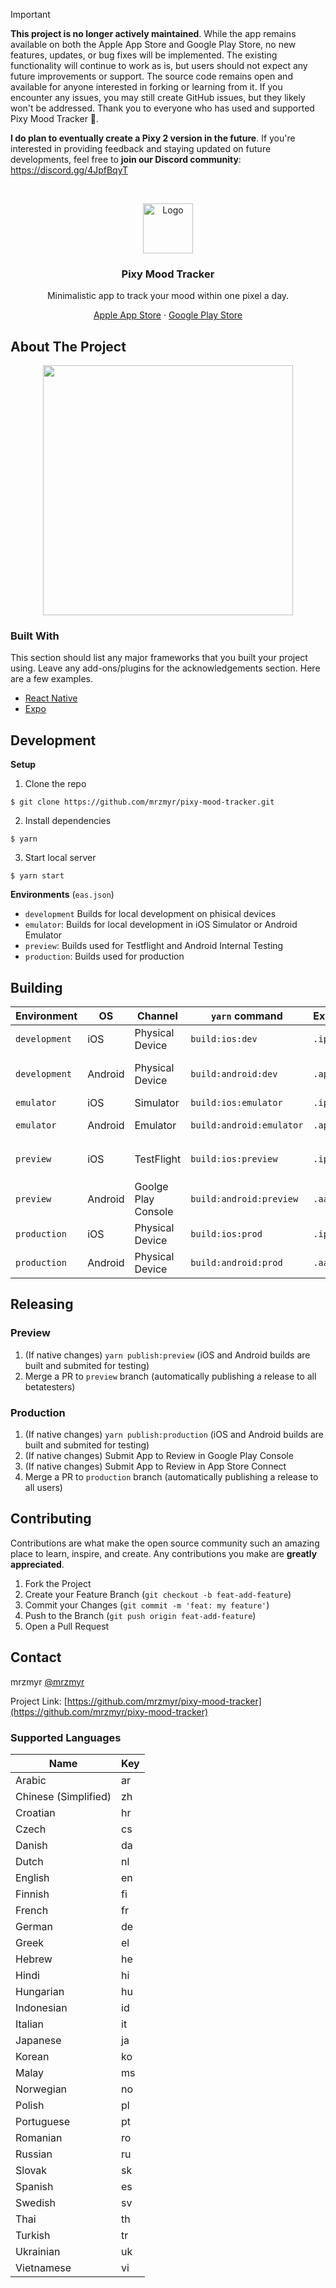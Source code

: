 > [!IMPORTANT]
> **This project is no longer actively maintained**. While the app remains available on both the Apple App Store and Google Play Store, no new features, updates, or bug fixes will be implemented. The existing functionality will continue to work as is, but users should not expect any future improvements or support. The source code remains open and available for anyone interested in forking or learning from it. If you encounter any issues, you may still create GitHub issues, but they likely won't be addressed. Thank you to everyone who has used and supported Pixy Mood Tracker 🫶.
>
> **I do plan to eventually create a Pixy 2 version in the future**. If you're interested in providing feedback and staying updated on future developments, feel free to **join our Discord community**: https://discord.gg/4JpfBqyT

<br />
<p align="center">
  <a href="https://github.com/mrzmyr/pixy-mood-tracker">
    <img src="./docs/icon.png" alt="Logo" width="80" height="80">
  </a>

  <h3 align="center">Pixy Mood Tracker</h3>

  <p align="center">Minimalistic app to track your mood within one pixel a day.</p>
  <p align="center">
    <a href="https://apps.apple.com/de/app/pixy-mood-tracker/id1605327124">Apple App Store</a>
    ·
    <a href="https://play.google.com/store/apps/details?id=com.devmood.pixymoodtracker">Google Play Store</a>
  </p>
</p>

## About The Project

<p align="center">
  <img src="./docs/screen-1.png" width="400px">
</p>

### Built With

This section should list any major frameworks that you built your project using. Leave any add-ons/plugins for the acknowledgements section. Here are a few examples.

- [React Native](https://reactnative.dev/)
- [Expo](https://expo.dev/)

## Development

**Setup**

1. Clone the repo

```shell
$ git clone https://github.com/mrzmyr/pixy-mood-tracker.git
```

2. Install dependencies

```shell
$ yarn
```

3. Start local server

```shell
$ yarn start
```

**Environments** (`eas.json`)

- `development` Builds for local development on phisical devices
- `emulator`: Builds for local development in iOS Simulator or Android Emulator
- `preview`: Builds used for Testflight and Android Internal Testing
- `production`: Builds used for production

## Building

| Environment   | OS      | Channel             | `yarn` command           | Extension | Installation                                                                                                      |
| ------------- | ------- | ------------------- | ------------------------ | --------- | ----------------------------------------------------------------------------------------------------------------- |
| `development` | iOS     | Physical Device     | `build:ios:dev`          | `.ipa`    | Install `.ipa` file via [Apple Configurator](https://apps.apple.com/us/app/apple-configurator/id1037126344?mt=12) |
| `development` | Android | Physical Device     | `build:android:dev`      | `.apk`    | Install manually (enable "Install from unknown sources")                                                          |
| `emulator`    | iOS     | Simulator           | `build:ios:emulator`     | `.ipa`    | Install `.ipa` file via                                                                                           |
| `emulator`    | Android | Emulator            | `build:android:emulator` | `.apk`    | Install the `.apk` file via drag and drop                                                                         |
| `preview`     | iOS     | TestFlight          | `build:ios:preview`      | `.ipa`    | Submit `.ipa` file to App Store via `yarn submit:ios:preview`                                                     |
| `preview`     | Android | Goolge Play Console | `build:android:preview`  | `.aab`    | Submit `.aab` file to Google Play Console via `yarn submit:android:preview`                                       |
| `production`  | iOS     | Physical Device     | `build:ios:prod`         | `.ipa`    | Submit `.ipa` file via `yarn submit:ios:production`                                                               |
| `production`  | Android | Physical Device     | `build:android:prod`     | `.aab`    | Submit `.aab` file via `yarn submit:android:production`                                                           |

## Releasing

### Preview

1. (If native changes) `yarn publish:preview` (iOS and Android builds are built and submited for testing)
2. Merge a PR to `preview` branch (automatically publishing a release to all betatesters)

### Production

1. (If native changes) `yarn publish:production` (iOS and Android builds are built and submited for testing)
2. (If native changes) Submit App to Review in Google Play Console
3. (If native changes) Submit App to Review in App Store Connect
4. Merge a PR to `production` branch (automatically publishing a release to all users)

## Contributing

Contributions are what make the open source community such an amazing place to learn, inspire, and create. Any contributions you make are **greatly appreciated**.

1. Fork the Project
2. Create your Feature Branch (`git checkout -b feat-add-feature`)
3. Commit your Changes (`git commit -m 'feat: my feature'`)
4. Push to the Branch (`git push origin feat-add-feature`)
5. Open a Pull Request

## Contact

mrzmyr [@mrzmyr](https://twitter.com/mrzmyr)

Project Link: [https://github.com/mrzmyr/pixy-mood-tracker](https://github.com/mrzmyr/pixy-mood-tracker)

### Supported Languages

| Name                 | Key |
| -------------------- | --- |
| Arabic               | ar  |
| Chinese (Simplified) | zh  |
| Croatian             | hr  |
| Czech                | cs  |
| Danish               | da  |
| Dutch                | nl  |
| English              | en  |
| Finnish              | fi  |
| French               | fr  |
| German               | de  |
| Greek                | el  |
| Hebrew               | he  |
| Hindi                | hi  |
| Hungarian            | hu  |
| Indonesian           | id  |
| Italian              | it  |
| Japanese             | ja  |
| Korean               | ko  |
| Malay                | ms  |
| Norwegian            | no  |
| Polish               | pl  |
| Portuguese           | pt  |
| Romanian             | ro  |
| Russian              | ru  |
| Slovak               | sk  |
| Spanish              | es  |
| Swedish              | sv  |
| Thai                 | th  |
| Turkish              | tr  |
| Ukrainian            | uk  |
| Vietnamese           | vi  |
